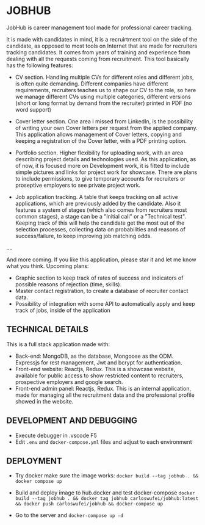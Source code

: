 # JOBHUB

JobHub is career management tool made for professional career tracking. 

It is made with candidates in mind, it is a recruirtment tool on the side of the candidate, as opposed to most tools on Internet that are made for recruiters tracking candidates. It comes from years of training and experience from dealing with all the requests coming from recruitment. This tool basically has the following features:

- CV section. Handling multiple CVs for different roles and different jobs, is often quite demanding. Different companies have different requirements, recruiters teaches us to shape our CV to the role, so here we manage different CVs using multiple categories, different versions (short or long format by demand from the recruiter) printed in PDF (no word support)

- Cover letter section. One area I missed from LinkedIn, is the possibility of writing your own Cover letters per request from the applied company. This application allows management of Cover letters, copying and keeping a registration of the Cover letter, with a PDF printing option.

- Portfolio section. Higher flexibility for uploading work, with an area describing project details and technologies used. As this application, as of now, it is focused more on Development work, it is fitted to include simple pictures and links for project work for showcase. There are plans to include permissions, to give temporary accounts for recruiters or proseptive employers to see private project work.

- Job application tracking. A table that keeps tracking on all active applications, which are previously added by the candidate. Also it features a system of stages (which also comes from recruiters most common stages), a stage can be a "Initial call" or a "Technical test". Keeping track of this will help the candidate get the most out of the selection processes, collecting data on probabilities and reasons of success/failure, to keep improving job matching odds.

....

And more coming. If you like this application, please star it and let me know what you think. Upcoming plans: 

- Graphic section to keep track of rates of success and indicators of possible reasons of rejection (time, skills).
- Master contact registration, to create a database of recruiter contact data.
- Possibility of integration with some API to automatically apply and keep track of jobs, inside of the application


## TECHNICAL DETAILS

This is a full stack application made with:

- Back-end: MongoDB, as the database, Mongoose as the ODM. Expressjs for rest management, Jwt and bcrypt for authentication.
- Front-end website: Reactjs, Redux. This is a showcase website, available for public access to show restricted content to recruiters, prospective employers and google search.
- Front-end admin panel: Reactjs, Redux. This is an internal application, made for managing all the recruitment data and the professional profile showed in the website.

## DEVELOPMENT AND DEBUGGING

- Execute debugger in .vscode F5
- Edit `.env` and `docker-compose.yml` files and adjust to each environment

## DEPLOYMENT

- Try docker make sure the image works:
`docker build --tag jobhub . && docker compose up`

- Build and deploy image to hub.docker and test docker-compose
`docker build --tag jobhub . && docker tag jobhub carloswufei/jobhub:latest && docker push carloswufei/jobhub && docker-compose up`

- Go to the server and `docker-compose up -d`
